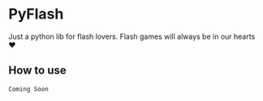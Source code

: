# PyFlash

Just a python lib for flash lovers. Flash games will always be in our hearts :heart:

## How to use

```
Coming Soon
``` 
